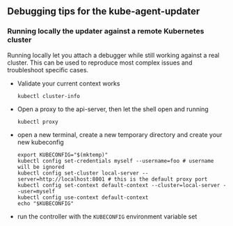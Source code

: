 ## Debugging tips for the kube-agent-updater

### Running locally the updater against a remote Kubernetes cluster

Running locally let you attach a debugger while still working against a real
cluster. This can be used to reproduce most complex issues and troubleshoot
specific cases.

- Validate your current context works
  ```shell
  kubectl cluster-info
  ```
- Open a proxy to the api-server, then let the shell open and running
  ```shell
  kubectl proxy
  ```
- open a new terminal, create a new temporary directory and create your new kubeconfig
  ```shell
  export KUBECONFIG="$(mktemp)"
  kubectl config set-credentials myself --username=foo # username will be ignored
  kubectl config set-cluster local-server --server=http://localhost:8001 # this is the default proxy port
  kubectl config set-context default-context --cluster=local-server --user=myself
  kubectl config use-context default-context
  echo "$KUBECONFIG"
  ```
- run the controller with the `KUBECONFIG` environment variable set
